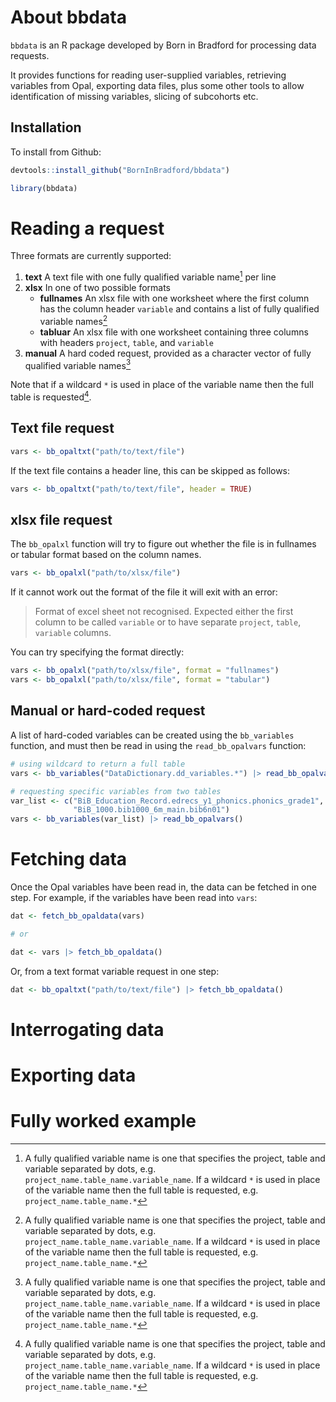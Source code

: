 # About bbdata

`bbdata` is an R package developed by Born in Bradford for processing data requests. 

It provides functions for reading user-supplied variables, retrieving variables from Opal, exporting data files, plus some other tools to allow identification of missing variables, slicing of subcohorts etc.

## Installation

To install from Github:
```R
devtools::install_github("BornInBradford/bbdata")

library(bbdata)
```

# Reading a request

Three formats are currently supported:

1. **text** A text file with one fully qualified variable name[^1] per line
2. **xlsx** In one of two possible formats
    - **fullnames** An xlsx file with one worksheet where the first column has the column header `variable` and contains a list of fully qualified variable names[^1]
    - **tabluar** An xlsx file with one worksheet containing three columns with headers `project`, `table`, and `variable`
3. **manual** A hard coded request, provided as a character vector of fully qualified variable names[^1]

Note that if a wildcard `*` is used in place of the variable name then the full table is requested[^1].

[^1]: A fully qualified variable name is one that specifies the project, table and variable separated by dots, e.g. `project_name.table_name.variable_name`. If a wildcard `*` is used in place of the variable name then the full table is requested, e.g. `project_name.table_name.*`

## Text file request

```R
vars <- bb_opaltxt("path/to/text/file")
```

If the text file contains a header line, this can be skipped as follows:

```R
vars <- bb_opaltxt("path/to/text/file", header = TRUE)
```

## xlsx file request

The `bb_opalxl` function will try to figure out whether the file is in fullnames or tabular format based on the column names.

```R
vars <- bb_opalxl("path/to/xlsx/file")
```

If it cannot work out the format of the file it will exit with an error:

>Format of excel sheet not recognised. Expected either the first column to be called `variable` or to have separate `project`, `table`, `variable` columns.

You can try specifying the format directly:

```R
vars <- bb_opalxl("path/to/xlsx/file", format = "fullnames")
vars <- bb_opalxl("path/to/xlsx/file", format = "tabular")
```

## Manual or hard-coded request

A list of hard-coded variables can be created using the `bb_variables` function, and must then be read in using the `read_bb_opalvars` function:

```R
# using wildcard to return a full table
vars <- bb_variables("DataDictionary.dd_variables.*") |> read_bb_opalvars()

# requesting specific variables from two tables
var_list <- c("BiB_Education_Record.edrecs_y1_phonics.phonics_grade1",
              "BiB_1000.bib1000_6m_main.bib6n01")
vars <- bb_variables(var_list) |> read_bb_opalvars()
```

# Fetching data

Once the Opal variables have been read in, the data can be fetched in one step. For example, if the variables have been read into `vars`:

```R
dat <- fetch_bb_opaldata(vars)

# or

dat <- vars |> fetch_bb_opaldata()
```

Or, from a text format variable request in one step:

```R
dat <- bb_opaltxt("path/to/text/file") |> fetch_bb_opaldata()
```

# Interrogating data




# Exporting data





# Fully worked example



